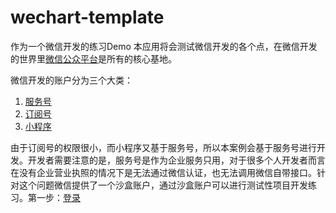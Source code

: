 # wechart-template

作为一个微信开发的练习Demo 本应用将会测试微信开发的各个点，在微信开发的世界里[微信公众平台](https://mp.weixin.qq.com/)是所有的核心基地。

微信开发的账户分为三个大类：

1. [服务号](https://mp.weixin.qq.com/wiki?t=resource/res_main&id=mp1445241432)
2. [订阅号](https://mp.weixin.qq.com/wiki?t=resource/res_main&id=mp1445241432)
3. [小程序](https://developers.weixin.qq.com/miniprogram/dev/index.html)

由于订阅号的权限很小，而小程序又基于服务号，所以本案例会基于服务号进行开发。开发者需要注意的是，服务号是作为企业服务只用，对于很多个人开发者而言在没有企业营业执照的情况下是无法通过微信认证，也无法调用微信自带接口。针对这个问题微信提供了一个沙盒账户，通过沙盒账户可以进行测试性项目开发练习。第一步：[登录](http://mp.weixin.qq.com/debug/cgi-bin/sandbox?t=sandbox/login)